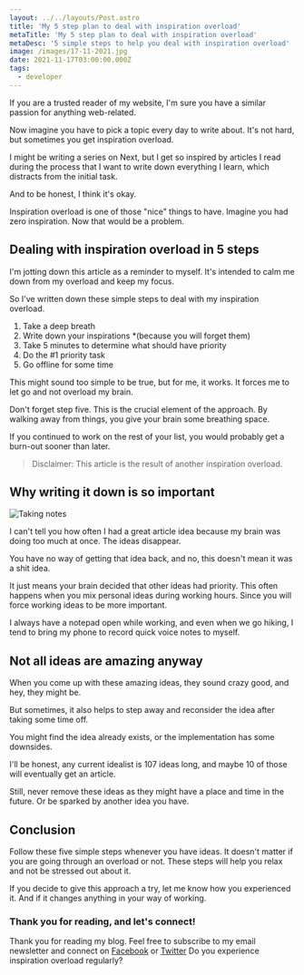 ```yaml
---
layout: ../../layouts/Post.astro
title: 'My 5 step plan to deal with inspiration overload'
metaTitle: 'My 5 step plan to deal with inspiration overload'
metaDesc: '5 simple steps to help you deal with inspiration overload'
image: /images/17-11-2021.jpg
date: 2021-11-17T03:00:00.000Z
tags:
  - developer
---
```


If you are a trusted reader of my website, I'm sure you have a similar passion for anything web-related.

Now imagine you have to pick a topic every day to write about.
It's not hard, but sometimes you get inspiration overload.

I might be writing a series on Next, but I get so inspired by articles I read during the process that I want to write down everything I learn, which distracts from the initial task.

And to be honest, I think it's okay.

Inspiration overload is one of those "nice" things to have.
Imagine you had zero inspiration. Now that would be a problem.

## Dealing with inspiration overload in 5 steps

I'm jotting down this article as a reminder to myself.
It's intended to calm me down from my overload and keep my focus.

So I've written down these simple steps to deal with my inspiration overload.

1. Take a deep breath
2. Write down your inspirations \*(because you will forget them)
3. Take 5 minutes to determine what should have priority
4. Do the #1 priority task
5. Go offline for some time

This might sound too simple to be true, but for me, it works.
It forces me to let go and not overload my brain.

Don't forget step five. This is the crucial element of the approach.
By walking away from things, you give your brain some breathing space.

If you continued to work on the rest of your list, you would probably get a burn-out sooner than later.

> Disclaimer: This article is the result of another inspiration overload.

## Why writing it down is so important

![Taking notes](https://cdn.hashnode.com/res/hashnode/image/upload/v1636196234075/Hq7GPtjQY.jpeg)

I can't tell you how often I had a great article idea because my brain was doing too much at once. The ideas disappear.

You have no way of getting that idea back, and no, this doesn't mean it was a shit idea.

It just means your brain decided that other ideas had priority.
This often happens when you mix personal ideas during working hours. Since you will force working ideas to be more important.

I always have a notepad open while working, and even when we go hiking, I tend to bring my phone to record quick voice notes to myself.

## Not all ideas are amazing anyway

When you come up with these amazing ideas, they sound crazy good, and hey, they might be.

But sometimes, it also helps to step away and reconsider the idea after taking some time off.

You might find the idea already exists, or the implementation has some downsides.

I'll be honest, any current idealist is 107 ideas long, and maybe 10 of those will eventually get an article.

Still, never remove these ideas as they might have a place and time in the future.
Or be sparked by another idea you have.

## Conclusion

Follow these five simple steps whenever you have ideas. It doesn't matter if you are going through an overload or not.
These steps will help you relax and not be stressed out about it.

If you decide to give this approach a try, let me know how you experienced it.
And if it changes anything in your way of working.

### Thank you for reading, and let's connect!

Thank you for reading my blog. Feel free to subscribe to my email newsletter and connect on [Facebook](https://www.facebook.com/DailyDevTipsBlog) or [Twitter](https://twitter.com/DailyDevTips1)
Do you experience inspiration overload regularly?
